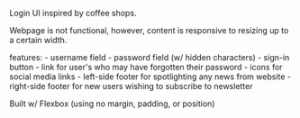 Login UI inspired by coffee shops.

Webpage is not functional, however, content is responsive to resizing up to a certain width.

features:
    - username field
    - password field (w/ hidden characters)
    - sign-in button
    - link for user's who may have forgotten their password
    - icons for social media links
    - left-side footer for spotlighting any news from website
    - right-side footer for new users wishing to subscribe to newsletter

Built w/ Flexbox (using no margin, padding, or position)
